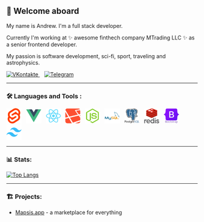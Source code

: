 ## 🚀 Welcome aboard

My name is Andrew. I'm a full stack developer.

Currently I'm working at ✨ awesome finthech company MTrading LLC ✨ as a senior frontend developer. 

My passion is software development, sci-fi, sport, traveling and astrophysics.

<div id="badges" class="social-media">
  <a href="https://vk.com/depri_me" target="_blank">
    <img src="https://img.shields.io/badge/vk.com-profile-blue?style=for-the-badge&logo=vk" alt="VKontakte" title="VKontakte" />
  </a>&nbsp;&nbsp;
  <a href="https://t.me/Depri_me" target="_blank">
    <img src="https://img.shields.io/badge/telegram-message me-blue?style=for-the-badge&logo=telegram" alt="Telegram" title="Telegram" />
  </a>  
</div>

---

### 🛠️ Languages and Tools :
     
<div class="tools">
  <img src="https://github.com/devicons/devicon/blob/master/icons/svelte/svelte-original.svg" alt="Svelte.js" title="Svelte.js"  width="40" height="40" />&nbsp;&nbsp;
  <img src="https://github.com/devicons/devicon/blob/master/icons/vuejs/vuejs-original.svg" alt="Vue.js" title="Vue.js"  width="40" height="40" />&nbsp;&nbsp;
  <img src="https://github.com/devicons/devicon/blob/master/icons/react/react-original.svg" alt="React.js" title="React.js"  width="40" height="40" />&nbsp;&nbsp;
  <img src="https://github.com/devicons/devicon/blob/master/icons/laravel/laravel-plain.svg" alt="Laravel" title="Laravel"  width="40" height="40" />&nbsp;&nbsp;
  <img src="https://github.com/devicons/devicon/blob/master/icons/nodejs/nodejs-original.svg" alt="Node js" title="Node js"  width="40" height="40" />&nbsp;&nbsp;
  <img src="https://github.com/devicons/devicon/blob/master/icons/mysql/mysql-original-wordmark.svg" alt="MySQL" title="MySQL"  width="40" height="40" />&nbsp;&nbsp;
  <img src="https://github.com/devicons/devicon/blob/master/icons/postgresql/postgresql-original-wordmark.svg" alt="PostgreSql" title="PostgreSql"  width="40" height="40" />&nbsp;&nbsp;
  <img src="https://github.com/devicons/devicon/blob/master/icons/redis/redis-original-wordmark.svg" alt="Redis"  title="Redis" width="40" height="40" />&nbsp;&nbsp;
  <img src="https://github.com/devicons/devicon/blob/master/icons/bootstrap/bootstrap-original-wordmark.svg" alt="Bootstrap" title="Bootstrap" width="40" height="40" />&nbsp;&nbsp;
  <img src="https://github.com/devicons/devicon/blob/master/icons/tailwindcss/tailwindcss-plain.svg" alt="Tailwind" title="Tailwind" width="40" height="40" />
</div>

---

### 📊 Stats:

[![Top Langs](https://github-readme-stats.vercel.app/api/top-langs/?username=Deprime&layout=compact)](https://github.com/anuraghazra/github-readme-stats)

---

### 🏗️ Projects:

* [Mapsis.app](https://mapsis.app) - a marketplace for everything
